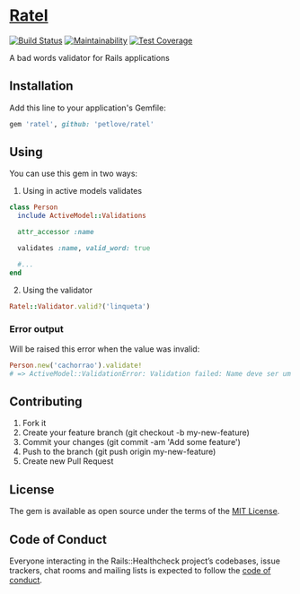 # [Ratel][gem_page]

[![Build Status][travis_status_image]][travis_page]
[![Maintainability][code_climate_maintainability_image]][code_climate_maintainability_page]
[![Test Coverage][code_climate_test_coverage_image]][code_climate_test_coverage_page]

A bad words validator for Rails applications

## Installation

Add this line to your application's Gemfile:

```ruby
gem 'ratel', github: 'petlove/ratel'
```

## Using

You can use this gem in two ways:

1. Using in active models validates
```ruby
class Person
  include ActiveModel::Validations

  attr_accessor :name

  validates :name, valid_word: true

  #...
end
```

2. Using the validator
```ruby
Ratel::Validator.valid?('linqueta')
```

### Error output
Will be raised this error when the value was invalid:

```ruby
Person.new('cachorrao').validate!
# => ActiveModel::ValidationError: Validation failed: Name deve ser um valor válido
```

## Contributing

1. Fork it
2. Create your feature branch (git checkout -b my-new-feature)
3. Commit your changes (git commit -am 'Add some feature')
4. Push to the branch (git push origin my-new-feature)
5. Create new Pull Request

## License

The gem is available as open source under the terms of the [MIT License][mit_license_page].

## Code of Conduct

Everyone interacting in the Rails::Healthcheck project’s codebases, issue trackers, chat rooms and mailing lists is expected to follow the [code of conduct][code_of_conduct_page].

[gem_page]: https://github.com/petlove/ratel
[code_of_conduct_page]: https://github.com/petlove/ratel/blob/master/CODE_OF_CONDUCT.md
[mit_license_page]: https://opensource.org/licenses/MIT
[contributor_convenant_page]: http://contributor-covenant.org
[travis_status_image]: https://travis-ci.org/petlove/ratel.svg?branch=master
[travis_page]: https://travis-ci.org/petlove/ratel
[code_climate_maintainability_image]: https://api.codeclimate.com/v1/badges/2b9a2174ac460c3f44ad/maintainability
[code_climate_maintainability_page]: https://codeclimate.com/github/petlove/ratel/maintainability
[code_climate_test_coverage_image]: https://api.codeclimate.com/v1/badges/2b9a2174ac460c3f44ad/test_coverage
[code_climate_test_coverage_page]: https://codeclimate.com/github/petlove/ratel/test_coverage
